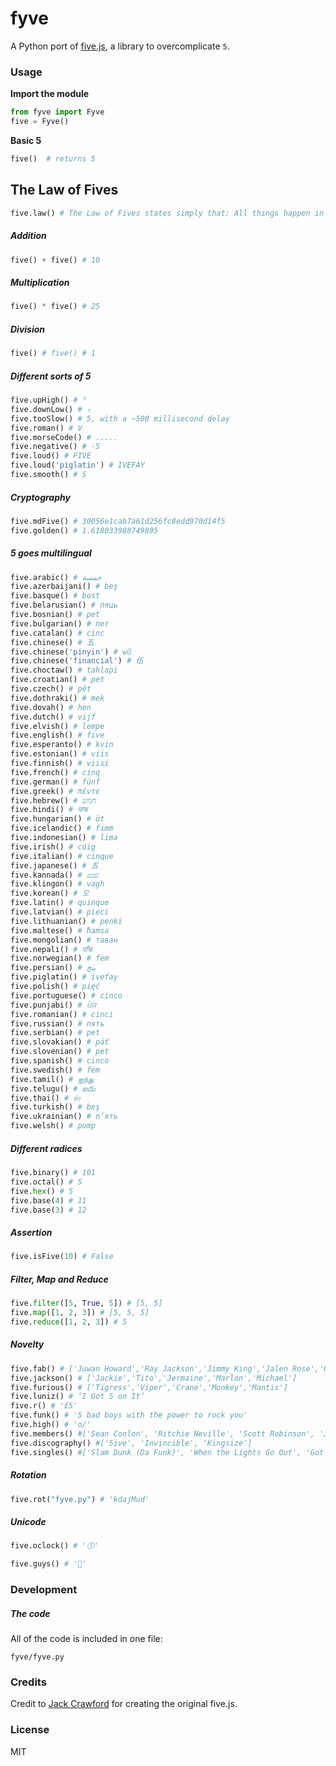 # fyve

A Python port of [five.js](https:#github.com/jackdcrawford/five), a library to overcomplicate `5`.

### Usage

**Import the module**
```python
from fyve import Fyve
five = Fyve()
```

**Basic 5**
```python
five()  # returns 5
```

## The Law of Fives
```python
five.law() # The Law of Fives states simply that: All things happen in fives, or are divisible by or are multiples of five, or are somehow directly or indirectly appropriate to 5. The Law of Fives is never wrong.
```

##### Addition
```python
five() + five() # 10
```

##### Multiplication
```python
five() * five() # 25
```

##### Division
```python
five() # five() # 1
```

##### Different sorts of 5
```python
five.upHigh() # ⁵
five.downLow() # ₅
five.tooSlow() # 5, with a ~500 millisecond delay
five.roman() # V
five.morseCode() # .....
five.negative() # -5
five.loud() # FIVE
five.loud('piglatin') # IVEFAY
five.smooth() # S
```

##### Cryptography
```python
five.mdFive() # 30056e1cab7a61d256fc8edd970d14f5
five.golden() # 1.618033988749895
```

##### 5 goes multilingual
```python
five.arabic() # خمسة
five.azerbaijani() # beş
five.basque() # bost
five.belarusian() # пяць
five.bosnian() # pet
five.bulgarian() # пет
five.catalan() # cinc
five.chinese() # 五
five.chinese('pinyin') # wǔ
five.chinese('financial') # 伍
five.choctaw() # tahlapi
five.croatian() # pet
five.czech() # pět
five.dothraki() # mek
five.dovah() # hen
five.dutch() # vijf
five.elvish() # lempe
five.english() # five
five.esperanto() # kvin
five.estonian() # viis
five.finnish() # viisi
five.french() # cinq
five.german() # fünf
five.greek() # πέντε
five.hebrew() # חמש
five.hindi() # पांच
five.hungarian() # öt
five.icelandic() # fimm
five.indonesian() # lima
five.irish() # cúig
five.italian() # cinque
five.japanese() # 五
five.kannada() # ಐದು
five.klingon() # vagh
five.korean() # 오
five.latin() # quinque
five.latvian() # pieci
five.lithuanian() # penki
five.maltese() # ħamsa
five.mongolian() # таван
five.nepali() # पाँच
five.norwegian() # fem
five.persian() # پنج
five.piglatin() # ivefay
five.polish() # pięć
five.portuguese() # cinco
five.punjabi() # ਪੰਜ
five.romanian() # cinci
five.russian() # пять
five.serbian() # pet
five.slovakian() # päť
five.slovenian() # pet
five.spanish() # cinco
five.swedish() # fem
five.tamil() # ஐந்து
five.telugu() # ఐదు
five.thai() # ห้า
five.turkish() # beş
five.ukrainian() # п’ять
five.welsh() # pump
```

##### Different radices
```python
five.binary() # 101
five.octal() # 5
five.hex() # 5
five.base(4) # 11
five.base(3) # 12
```

##### Assertion
```python
five.isFive(10) # False
```

##### Filter, Map and Reduce
```python
five.filter([5, True, 5]) # [5, 5]
five.map([1, 2, 3]) # [5, 5, 5]
five.reduce([1, 2, 3]) # 5
```

##### Novelty
```python
five.fab() # ['Juwan Howard','Ray Jackson','Jimmy King','Jalen Rose','Chris Webber']
five.jackson() # ['Jackie','Tito','Jermaine','Marlon','Michael']
five.furious() # ['Tigress','Viper','Crane','Monkey','Mantis']
five.luniz() # ‘I Got 5 on It’
five.r() # '£5'
five.funk() # '5 bad boys with the power to rock you'
five.high() # 'o/'
five.members() #['Sean Conlon', 'Ritchie Neville', 'Scott Robinson', 'Jason \'J\' Brown', 'Abz Love']
five.discography() #['5ive', 'Invincible', 'Kingsize']
five.singles() #['Slam Dunk (Da Funk)', 'When the Lights Go Out', 'Got the Feelin\'', 'Everybody Get Up', 'It\'s the Things You Do', 'Until the Time Is Through', 'If Ya Gettin\' Down', 'Keep On Movin\'', 'Don\'t Wanna Let You Go', 'We Will Rock You', 'Let\'s Dance', 'Closer to Me', 'Rock the Party', 'I Wish It Could Be Christmas Everyday']
```

##### Rotation
```python
five.rot("fyve.py") # 'kdajMud'
```

##### Unicode
```python
five.oclock() # '🕔'

five.guys() # '🍔'
```

### Development
##### The code
All of the code is included in one file:
```
fyve/fyve.py
```

### Credits

Credit to [Jack Crawford](https:#github.com/jackdcrawford) for creating the original five.js.

### License

MIT